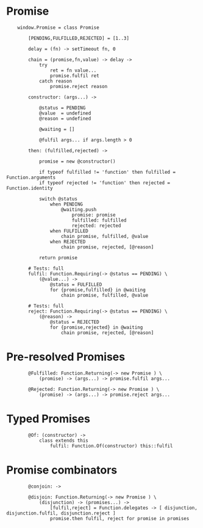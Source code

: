 # Promise

		
		window.Promise = class Promise
		
			[PENDING,FULFILLED,REJECTED] = [1..3]
		
			delay = (fn) -> setTimeout fn, 0
		
			chain = (promise,fn,value) -> delay ->
				try
					ret = fn value...
					promise.fulfil ret
				catch reason
					promise.reject reason
			
			constructor: (args...) ->
			
				@status = PENDING
				@value  = undefined
				@reason = undefined
		
				@waiting = []
			
				@fulfil args... if args.length > 0
		
			then: (fulfilled,rejected) ->
			
				promise = new @constructor()
			
				if typeof fulfilled != 'function' then fulfilled = Function.arguments
				if typeof rejected != 'function' then rejected = Function.identity
				
				switch @status
					when PENDING
						@waiting.push
							promise: promise
							fulfilled: fulfilled
							rejected: rejected
					when FULFILLED
						chain promise, fulfilled, @value
					when REJECTED
						chain promise, rejected, [@reason]
					
				return promise
				
			# Tests: full
			fulfil: Function.Requiring(-> @status == PENDING) \
				(@value...) ->
					@status = FULFILLED
					for {promise,fulfilled} in @waiting
						chain promise, fulfilled, @value
		
			# Tests: full	
			reject: Function.Requiring(-> @status == PENDING) \
				(@reason) ->
					@status = REJECTED
					for {promise,rejected} in @waiting
						chain promise, rejected, [@reason]
			

# Pre-resolved Promises

			
			@Fulfilled: Function.Returning(-> new Promise ) \
				(promise) -> (args...) -> promise.fulfil args...
				
			@Rejected: Function.Returning(-> new Promise ) \
				(promise) -> (args...) -> promise.reject args...
			

# Typed Promises

				
			@Of: (constructor) ->
				class extends this
					fulfil: Function.Of(constructor) this::fulfil
			

# Promise combinators

				
			@conjoin: ->
			
			@disjoin: Function.Returning(-> new Promise ) \
				(disjunction) -> (promises...) ->
					[fulfil,reject] = Function.delegates -> [ disjunction, disjunction.fulfil, disjunction.reject ]
					promise.then fulfil, reject for promise in promises
							
